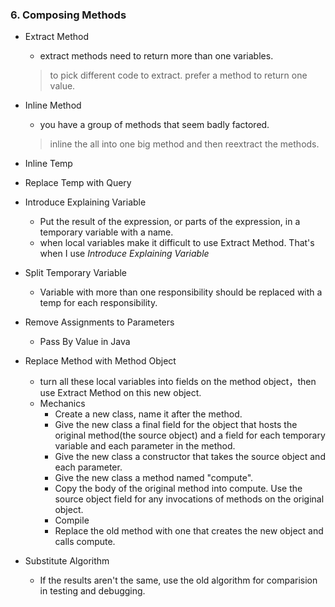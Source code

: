### 6. Composing Methods
- Extract Method
    - extract methods need to return more than one variables.
    > to pick different code to extract.
    > prefer a method to return one value.
- Inline Method
    - you have a group of methods that seem badly factored.
    > inline the all into one big method and then reextract the methods.
- Inline Temp
- Replace Temp with Query
- Introduce Explaining Variable
    - Put the result of the expression, or parts of the expression, in a temporary variable with a name.
    - when local variables make it difficult to use Extract Method. That's when I use *Introduce Explaining Variable*
- Split Temporary Variable
    - Variable with more than one responsibility should be replaced with a temp for each responsibility.
- Remove Assignments to Parameters
    - Pass By Value in Java
- Replace Method with Method Object
    - turn all these local variables into fields on the method object，then use Extract Method on this new object.
    - Mechanics
        - Create a new class, name it after the method.
        - Give the new class a final field for the object that hosts the original method(the source
            object) and a field for each temporary variable and each parameter in the method.
        - Give the new class a constructor that takes the source object and each parameter.
        - Give the new class a method named "compute".
        - Copy the body of the original method into compute. Use the source object field for any
            invocations of methods on the original object.
        - Compile
        - Replace the old method with one that creates the new object and calls compute.

- Substitute Algorithm
    - If the results aren't the same, use the old algorithm for comparision in testing and debugging.

